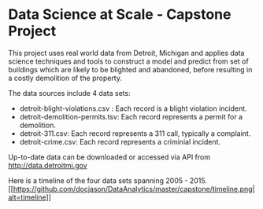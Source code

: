 # Data Science at Scale - Capstone Project

This project uses real world data from Detroit, Michigan and applies
data science techniques and tools to construct a model and predict from set
of buildings which are likely to be blighted and abandoned, before resulting in
a costly demolition of the property.

The data sources include 4 data sets:

* detroit-blight-violations.csv : Each record is a blight violation incident.
* detroit-demolition-permits.tsv: Each record represents a permit for a demolition.
* detroit-311.csv: Each record represents a 311 call, typically a complaint.
* detroit-crime.csv: Each record represents a criminial incident.

Up-to-date data can be downloaded or accessed via API from http://data.detroitmi.gov

Here is a timeline of the four data sets spanning 2005 - 2015.
[[https://github.com/docjason/DataAnalytics/master/capstone/timeline.png|alt=timeline]]